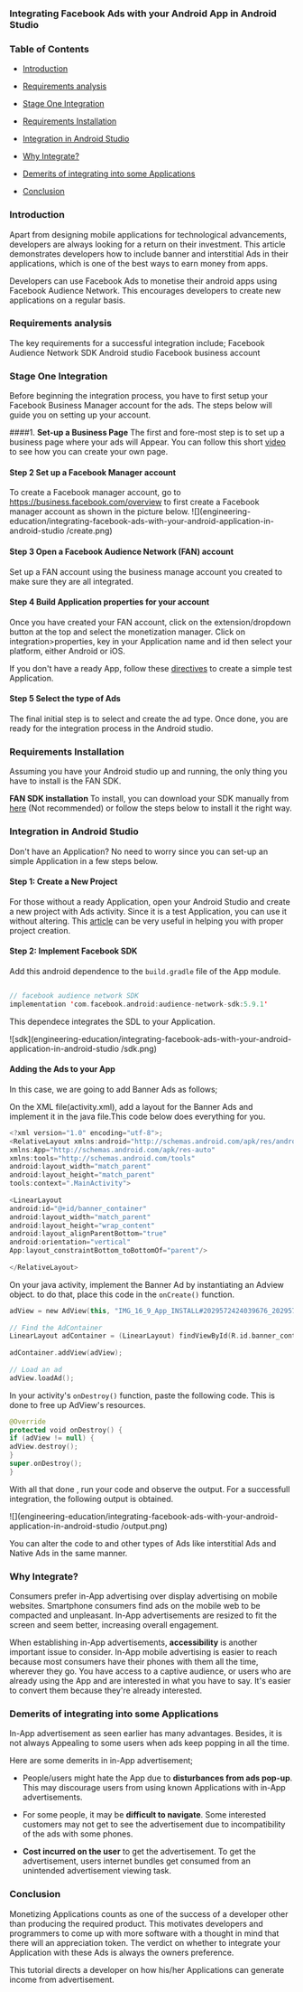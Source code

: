 ### Integrating Facebook Ads with your Android App in Android Studio


### Table of Contents

- [Introduction](#introduction)

- [Requirements analysis](#requirements-analysis)

- [Stage One Integration](#stage-one-integration)

- [Requirements Installation](#requirements-installation)

- [Integration in Android Studio](#integration-in-android-studio)
 

- [Why Integrate?](#why-integrate)

- [Demerits of integrating into some Applications](#demerits-of-integrating-into-some-applications)

- [Conclusion](#conclusion)



### Introduction

Apart from designing mobile applications for technological advancements, developers are always looking for a return on their investment. This article demonstrates developers how to include banner and interstitial Ads in their applications, which is one of the best ways to earn money from apps.

Developers can use Facebook Ads to monetise their android apps using Facebook Audience Network. This encourages developers to create new applications on a regular basis.

### Requirements analysis

The key requirements for a successful integration include;
    Facebook Audience Network SDK
    Android studio
    Facebook business account

### Stage One Integration

Before beginning the integration process, you have to first setup your Facebook Business Manager account for the ads.
The steps below will guide you on setting up your account.

####1. **Set-up a  Business Page**
The first and fore-most step is to set up a business page where your ads will Appear. You can follow this short [video](https://www.youtube.com/watch?v=fzW4eHQQLFk) to see how you can create your own page.

#### Step 2 **Set up a Facebook Manager  account**

To create a Facebook manager account, go to https://business.facebook.com/overview to first create a Facebook manager account as shown in the picture below.
![](engineering-education/integrating-facebook-ads-with-your-android-application-in-android-studio
/create.png)

#### Step 3 **Open a Facebook Audience Network (FAN) account**
Set up a FAN account using the business manage account you created to make sure they are all integrated.



#### Step 4 **Build Application properties for your account**

Once you have created your FAN account, click on the extension/dropdown button at the top and select the monetization manager.
Click on integration>properties, key in your Application name and id then select your platform, either Android or iOS.

If you don't have a ready App, follow these [directives](#integration-in-android-studio) to create a simple test Application.

#### Step 5 **Select the type of Ads**

The final initial step is to select and create the ad type.
Once done, you are ready for the integration process in the Android studio.

### Requirements Installation

Assuming you have your Android studio up and running, the only thing you have to install is the FAN SDK.

 **FAN SDK installation**
 To install, you can download your SDK manually from [here](https://developers.facebook.com/resources/audience-network-sdk-6.8.0.zip) (Not recommended) or follow the steps below to install it the right way.



### Integration in Android Studio

Don't have an Application? No need to worry since you can set-up an simple Application in a few steps below.

#### Step 1: Create a New Project
For those without a ready Application, open your Android Studio and create a new project with Ads activity. Since it is a test Application, you can use it without altering. This [article](https://www.section.io/engineering-education/first-android-App/) can be very useful in helping you with proper project creation.

#### Step 2: Implement Facebook SDK
Add this android dependence to the `build.gradle` file of the App module.
```kotlin

// facebook audience network SDK
implementation 'com.facebook.android:audience-network-sdk:5.9.1'

```
This dependece integrates the SDL to your Application.

![sdk](engineering-education/integrating-facebook-ads-with-your-android-application-in-android-studio
/sdk.png)

#### Adding the Ads to your App
In this case, we are going to add Banner Ads as follows;

On the XML file(activity.xml), add a layout for the Banner Ads and implement it in the java file.This code below does everything for you.
```kotlin
<?xml version="1.0" encoding="utf-8">;
<RelativeLayout xmlns:android="http://schemas.android.com/apk/res/android"
xmlns:App="http://schemas.android.com/apk/res-auto"
xmlns:tools="http://schemas.android.com/tools"
android:layout_width="match_parent"
android:layout_height="match_parent"
tools:context=".MainActivity">
 
<LinearLayout
android:id="@+id/banner_container"
android:layout_width="match_parent"
android:layout_height="wrap_content"
android:layout_alignParentBottom="true"
android:orientation="vertical"
App:layout_constraintBottom_toBottomOf="parent"/>
 
</RelativeLayout>

```

On your java activity, implement the Banner Ad by instantiating an Adview object. to do that, place this code in the `onCreate()` function.

```kotlin
adView = new AdView(this, "IMG_16_9_App_INSTALL#2029572424039676_2029575434039375", AdSize.BANNER_HEIGHT_60);
 
// Find the AdContainer
LinearLayout adContainer = (LinearLayout) findViewById(R.id.banner_container);
 
adContainer.addView(adView);
 
// Load an ad
adView.loadAd();

```
In your activity's `onDestroy()` function, paste the following code. This is done to free up AdView's resources.

```kotlin
@Override
protected void onDestroy() {
if (adView != null) {
adView.destroy();
}
super.onDestroy();
}

```

With all that done , run your code and observe the output.
For a successfull integration, the following output is obtained.

![](engineering-education/integrating-facebook-ads-with-your-android-application-in-android-studio
/output.png)

You can alter the code to and other types of Ads like interstitial Ads and Native Ads in the same manner.

### Why Integrate?
Consumers prefer in-App advertising over display advertising on mobile websites. Smartphone consumers find ads on the mobile web to be compacted and unpleasant. In-App advertisements are resized to fit the screen and seem better, increasing overall engagement.

When establishing in-App advertisements, **accessibility** is another important issue to consider. In-App mobile advertising is easier to reach because most consumers have their phones with them all the time, wherever they go. You have access to a captive audience, or users who are already using the App and are interested in what you have to say. It's easier to convert them because they're already interested.

### Demerits of integrating into some Applications
In-App advertisement as seen earlier has many advantages. Besides, it is not always Appealing to some users when ads keep popping in all the time.

Here are some demerits in in-App advertisement;

- People/users might hate the App due to **disturbances from ads pop-up**. This may discourage users from using known Applications with in-App advertisements.

- For some people, it may be **difficult to navigate**. Some interested customers may not get to see the advertisement due to incompatibility of the ads with some phones.

- **Cost incurred on the user** to get the advertisement. To get the advertisement, users internet bundles get consumed from an unintended advertisement viewing task.

### Conclusion
Monetizing Applications counts as one of the success of a developer other than producing the required product. This motivates developers and programmers to come up with more software with a thought in mind that there will an appreciation token.
The verdict on whether to integrate your Application with these Ads is always the owners preference. 

This tutorial directs a developer on how his/her Applications can generate income from advertisement.

